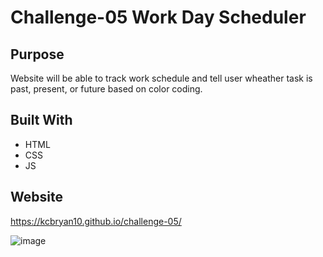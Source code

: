 
# Challenge-05 Work Day Scheduler

## Purpose
Website will be able to track work schedule and tell user wheather task is past, present, or future based on color coding.

## Built With
* HTML
* CSS
* JS

## Website
https://kcbryan10.github.io/challenge-05/

![image](https://courses.bootcampspot.com/courses/798/files/886117/preview)
